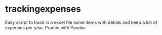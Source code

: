 # trackingexpenses
Easy script to track in a excel file some items with detials and keep a list of expenses per year. Practie with Pandas
